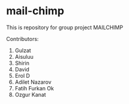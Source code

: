 # mail-chimp
This is repository for group project MAILCHIMP 


Contributors:
1. Gulzat
2. Aisuluu
3. Shirin
4. David
5. Erol D
6. Adilet Nazarov
7. Fatih Furkan Ok
8. Ozgur Kanat
